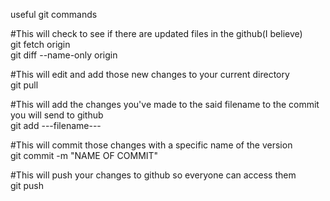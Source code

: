 useful git commands

#This will check to see if there are updated files in the github(I believe)  
git fetch origin  
git diff --name-only origin

#This will edit and add those new changes to your current directory  
git pull

#This will add the changes you've made to the said filename to the commit you will send to github  
git add ---filename---

#This will commit those changes with a specific name of the version  
git commit -m "NAME OF COMMIT"

#This will push your changes to github so everyone can access them  
git push
